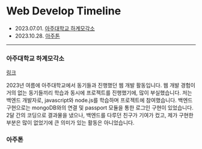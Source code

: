# Web Develop Timeline

- 2023.07.01. [아주대학교 하계모각소](https://github.com/taerim0/devlog_Web/blob/main/README.md#%EC%95%84%EC%A3%BC%EB%8C%80%ED%95%99%EA%B5%90-%ED%95%98%EA%B3%84%EB%AA%A8%EA%B0%81%EC%86%8C)
- 2023.10.28. [아주톤](https://github.com/taerim0/devlog_Web/blob/main/README.md#%EC%95%84%EC%A3%BC%ED%86%A4)
  
-------

### 아주대학교 하계모각소

[링크](https://sites.google.com/ajou.ac.kr/mks/%ED%99%88/2023%EB%85%84-%ED%95%98%EA%B3%84-%EB%AA%A8%EA%B0%81%EC%86%8C/9-%EC%9E%A5%EB%A0%A4-%EB%B8%94%EB%A3%A8%EB%B2%A0%EB%A6%AC%EC%8A%A4%EB%AC%B4%EB%94%94?authuser=0)

2023년 여름에 아주대학교에서 동기들과 진행했던 웹 개발 활동입니다. 웹 개발 경험이 거의 없는 동기들끼리 학습과 동시에 프로젝트를 진행했기에, 많이 부실했습니다.
저는 백엔드 개발자로, javascript와 node.js를 학습하며 프로젝트에 참여했습니다.
백엔드 구현으로는 mongoDB와의 연결 및 passport 모듈을 통한 로그인 구현이 있었습니다.
2달 간의 코딩으로 결과물을 냈으나, 백엔드를 다루던 친구가 기여가 컸고, 제가 구현한 부분은 많이 없었기에 큰 의미가 있는 활동은 아니었습니다.

### 아주톤

